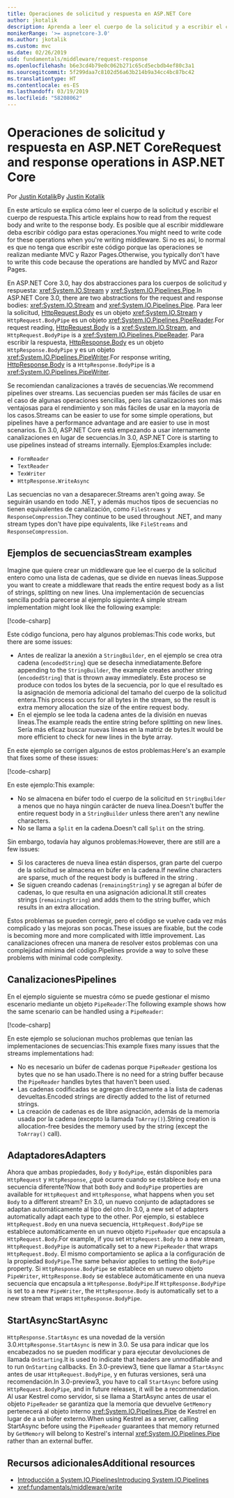 ```yaml
---
title: Operaciones de solicitud y respuesta en ASP.NET Core
author: jkotalik
description: Aprenda a leer el cuerpo de la solicitud y a escribir el cuerpo de respuesta en ASP.NET Core.
monikerRange: '>= aspnetcore-3.0'
ms.author: jkotalik
ms.custom: mvc
ms.date: 02/26/2019
uid: fundamentals/middleware/request-response
ms.openlocfilehash: b6e3cd4b79e0c062b271c65cd5ecbdb4ef80c3a1
ms.sourcegitcommit: 5f299daa7c8102d56a63b214b9a34cc4bc87bc42
ms.translationtype: HT
ms.contentlocale: es-ES
ms.lasthandoff: 03/19/2019
ms.locfileid: "58208062"
---
```

# <a name="request-and-response-operations-in-aspnet-core"></a><span data-ttu-id="52469-103">Operaciones de solicitud y respuesta en ASP.NET Core</span><span class="sxs-lookup"><span data-stu-id="52469-103">Request and response operations in ASP.NET Core</span></span>

<span data-ttu-id="52469-104">Por [Justin Kotalik](https://github.com/jkotalik)</span><span class="sxs-lookup"><span data-stu-id="52469-104">By [Justin Kotalik](https://github.com/jkotalik)</span></span>

<span data-ttu-id="52469-105">En este artículo se explica cómo leer el cuerpo de la solicitud y escribir el cuerpo de respuesta.</span><span class="sxs-lookup"><span data-stu-id="52469-105">This article explains how to read from the request body and write to the response body.</span></span> <span data-ttu-id="52469-106">Es posible que al escribir middleware deba escribir código para estas operaciones.</span><span class="sxs-lookup"><span data-stu-id="52469-106">You might need to write code for these operations when you're writing middleware.</span></span> <span data-ttu-id="52469-107">Si no es así, lo normal es que no tenga que escribir este código porque las operaciones se realizan mediante MVC y Razor Pages.</span><span class="sxs-lookup"><span data-stu-id="52469-107">Otherwise, you typically don't have to write this code because the operations are handled by MVC and Razor Pages.</span></span>

<span data-ttu-id="52469-108">En ASP.NET Core 3.0, hay dos abstracciones para los cuerpos de solicitud y respuesta: <xref:System.IO.Stream> y <xref:System.IO.Pipelines.Pipe>.</span><span class="sxs-lookup"><span data-stu-id="52469-108">In ASP.NET Core 3.0, there are two abstractions for the request and response bodies: <xref:System.IO.Stream> and <xref:System.IO.Pipelines.Pipe>.</span></span> <span data-ttu-id="52469-109">Para leer la solicitud, [HttpRequest.Body](xref:Microsoft.AspNetCore.Http.HttpRequest.Body) es un objeto <xref:System.IO.Stream> y `HttpRequest.BodyPipe` es un objeto <xref:System.IO.Pipelines.PipeReader>.</span><span class="sxs-lookup"><span data-stu-id="52469-109">For request reading, [HttpRequest.Body](xref:Microsoft.AspNetCore.Http.HttpRequest.Body) is a <xref:System.IO.Stream>, and `HttpRequest.BodyPipe` is a <xref:System.IO.Pipelines.PipeReader>.</span></span> <span data-ttu-id="52469-110">Para escribir la respuesta, [HttpResponse.Body](xref:Microsoft.AspNetCore.Http.HttpResponse.Body) es un objeto `HttpResponse.BodyPipe` y es un objeto <xref:System.IO.Pipelines.PipeWriter>.</span><span class="sxs-lookup"><span data-stu-id="52469-110">For response writing, [HttpResponse.Body](xref:Microsoft.AspNetCore.Http.HttpResponse.Body) is a `HttpResponse.BodyPipe` is a <xref:System.IO.Pipelines.PipeWriter>.</span></span>

<span data-ttu-id="52469-111">Se recomiendan canalizaciones a través de secuencias.</span><span class="sxs-lookup"><span data-stu-id="52469-111">We recommend pipelines over streams.</span></span> <span data-ttu-id="52469-112">Las secuencias pueden ser más fáciles de usar en el caso de algunas operaciones sencillas, pero las canalizaciones son más ventajosas para el rendimiento y son más fáciles de usar en la mayoría de los casos.</span><span class="sxs-lookup"><span data-stu-id="52469-112">Streams can be easier to use for some simple operations, but pipelines have a performance advantage and are easier to use in most scenarios.</span></span> <span data-ttu-id="52469-113">En 3.0, ASP.NET Core está empezando a usar internamente canalizaciones en lugar de secuencias.</span><span class="sxs-lookup"><span data-stu-id="52469-113">In 3.0, ASP.NET Core is starting to use pipelines instead of streams internally.</span></span> <span data-ttu-id="52469-114">Ejemplos:</span><span class="sxs-lookup"><span data-stu-id="52469-114">Examples include:</span></span>

- `FormReader`
- `TextReader`
- `TexWriter`
- `HttpResponse.WriteAsync`

<span data-ttu-id="52469-115">Las secuencias no van a desaparecer.</span><span class="sxs-lookup"><span data-stu-id="52469-115">Streams aren't going away.</span></span> <span data-ttu-id="52469-116">Se seguirán usando en todo .NET, y además muchos tipos de secuencias no tienen equivalentes de canalización, como `FileStreams` y `ResponseCompression`.</span><span class="sxs-lookup"><span data-stu-id="52469-116">They continue to be used throughout .NET, and many stream types don't have pipe equivalents, like `FileStreams` and `ResponseCompression`.</span></span>

## <a name="stream-examples"></a><span data-ttu-id="52469-117">Ejemplos de secuencias</span><span class="sxs-lookup"><span data-stu-id="52469-117">Stream examples</span></span>

<span data-ttu-id="52469-118">Imagine que quiere crear un middleware que lee el cuerpo de la solicitud entero como una lista de cadenas, que se divide en nuevas líneas.</span><span class="sxs-lookup"><span data-stu-id="52469-118">Suppose you want to create a middleware that reads the entire request body as a list of strings, splitting on new lines.</span></span> <span data-ttu-id="52469-119">Una implementación de secuencias sencilla podría parecerse al ejemplo siguiente:</span><span class="sxs-lookup"><span data-stu-id="52469-119">A simple stream implementation might look like the following example:</span></span>

[!code-csharp[](request-response/samples/3.x/RequestResponseSample/Startup.cs?name=GetListOfStringsFromStream)]

<span data-ttu-id="52469-120">Este código funciona, pero hay algunos problemas:</span><span class="sxs-lookup"><span data-stu-id="52469-120">This code works, but there are some issues:</span></span>

- <span data-ttu-id="52469-121">Antes de realizar la anexión a `StringBuilder`, en el ejemplo se crea otra cadena (`encodedString`) que se desecha inmediatamente.</span><span class="sxs-lookup"><span data-stu-id="52469-121">Before appending to the `StringBuilder`, the example creates another string (`encodedString`) that is thrown away immediately.</span></span> <span data-ttu-id="52469-122">Este proceso se produce con todos los bytes de la secuencia, por lo que el resultado es la asignación de memoria adicional del tamaño del cuerpo de la solicitud entera.</span><span class="sxs-lookup"><span data-stu-id="52469-122">This process occurs for all bytes in the stream, so the result is extra memory allocation the size of the entire request body.</span></span>
- <span data-ttu-id="52469-123">En el ejemplo se lee toda la cadena antes de la división en nuevas líneas.</span><span class="sxs-lookup"><span data-stu-id="52469-123">The example reads the entire string before splitting on new lines.</span></span> <span data-ttu-id="52469-124">Sería más eficaz buscar nuevas líneas en la matriz de bytes.</span><span class="sxs-lookup"><span data-stu-id="52469-124">It would be more efficient to check for new lines in the byte array.</span></span>

<span data-ttu-id="52469-125">En este ejemplo se corrigen algunos de estos problemas:</span><span class="sxs-lookup"><span data-stu-id="52469-125">Here's an example that fixes some of these issues:</span></span>

[!code-csharp[](request-response/samples/3.x/RequestResponseSample/Startup.cs?name=GetListOfStringsFromStreamMoreEfficient)]

<span data-ttu-id="52469-126">En este ejemplo:</span><span class="sxs-lookup"><span data-stu-id="52469-126">This example:</span></span>

- <span data-ttu-id="52469-127">No se almacena en búfer todo el cuerpo de la solicitud en `StringBuilder` a menos que no haya ningún carácter de nueva línea.</span><span class="sxs-lookup"><span data-stu-id="52469-127">Doesn't buffer the entire request body in a `StringBuilder` unless there aren't any newline characters.</span></span>
- <span data-ttu-id="52469-128">No se llama a `Split` en la cadena.</span><span class="sxs-lookup"><span data-stu-id="52469-128">Doesn't call `Split` on the string.</span></span>

<span data-ttu-id="52469-129">Sin embargo, todavía hay algunos problemas:</span><span class="sxs-lookup"><span data-stu-id="52469-129">However, there are still are a few issues:</span></span>

- <span data-ttu-id="52469-130">Si los caracteres de nueva línea están dispersos, gran parte del cuerpo de la solicitud se almacena en búfer en la cadena.</span><span class="sxs-lookup"><span data-stu-id="52469-130">If newline characters are sparse, much of the request body is buffered in the string .</span></span>
- <span data-ttu-id="52469-131">Se siguen creando cadenas (`remainingString`) y se agregan al búfer de cadenas, lo que resulta en una asignación adicional.</span><span class="sxs-lookup"><span data-stu-id="52469-131">It still creates strings (`remainingString`) and adds them to the string buffer, which results in an extra allocation.</span></span>

<span data-ttu-id="52469-132">Estos problemas se pueden corregir, pero el código se vuelve cada vez más complicado y las mejoras son pocas.</span><span class="sxs-lookup"><span data-stu-id="52469-132">These issues are fixable, but the code is becoming more and more complicated with little improvement.</span></span> <span data-ttu-id="52469-133">Las canalizaciones ofrecen una manera de resolver estos problemas con una complejidad mínima del código.</span><span class="sxs-lookup"><span data-stu-id="52469-133">Pipelines provide a way to solve these problems with minimal code complexity.</span></span>

## <a name="pipelines"></a><span data-ttu-id="52469-134">Canalizaciones</span><span class="sxs-lookup"><span data-stu-id="52469-134">Pipelines</span></span>

<span data-ttu-id="52469-135">En el ejemplo siguiente se muestra cómo se puede gestionar el mismo escenario mediante un objeto `PipeReader`:</span><span class="sxs-lookup"><span data-stu-id="52469-135">The following example shows how the same scenario can be handled using a `PipeReader`:</span></span>

[!code-csharp[](request-response/samples/3.x/RequestResponseSample/Startup.cs?name=GetListOfStringFromPipe)]

<span data-ttu-id="52469-136">En este ejemplo se solucionan muchos problemas que tenían las implementaciones de secuencias:</span><span class="sxs-lookup"><span data-stu-id="52469-136">This example fixes many issues that the streams implementations had:</span></span>

- <span data-ttu-id="52469-137">No es necesario un búfer de cadenas porque `PipeReader` gestiona los bytes que no se han usado.</span><span class="sxs-lookup"><span data-stu-id="52469-137">There is no need for a string buffer because the `PipeReader` handles bytes that haven't been used.</span></span>
- <span data-ttu-id="52469-138">Las cadenas codificadas se agregan directamente a la lista de cadenas devueltas.</span><span class="sxs-lookup"><span data-stu-id="52469-138">Encoded strings are directly added to the list of returned strings.</span></span>
- <span data-ttu-id="52469-139">La creación de cadenas es de libre asignación, además de la memoria usada por la cadena (excepto la llamada `ToArray()`).</span><span class="sxs-lookup"><span data-stu-id="52469-139">String creation is allocation-free besides the memory used by the string (except the `ToArray()` call).</span></span>

## <a name="adapters"></a><span data-ttu-id="52469-140">Adaptadores</span><span class="sxs-lookup"><span data-stu-id="52469-140">Adapters</span></span>

<span data-ttu-id="52469-141">Ahora que ambas propiedades, `Body` y `BodyPipe`, están disponibles para `HttpRequest` y `HttpResponse`, ¿qué ocurre cuando se establece `Body` en una secuencia diferente?</span><span class="sxs-lookup"><span data-stu-id="52469-141">Now that both `Body` and `BodyPipe` properties are available for `HttpRequest` and `HttpResponse`, what happens when you set `Body` to a different stream?</span></span> <span data-ttu-id="52469-142">En 3.0, un nuevo conjunto de adaptadores se adaptan automáticamente al tipo del otro.</span><span class="sxs-lookup"><span data-stu-id="52469-142">In 3.0, a new set of adapters automatically adapt each type to the other.</span></span> <span data-ttu-id="52469-143">Por ejemplo, si establece `HttpRequest.Body` en una nueva secuencia, `HttpRequest.BodyPipe` se establece automáticamente en un nuevo objeto `PipeReader` que encapsula a `HttpRequest.Body`.</span><span class="sxs-lookup"><span data-stu-id="52469-143">For example, if you set `HttpRequest.Body` to a new stream, `HttpRequest.BodyPipe` is automatically set to a new `PipeReader` that wraps `HttpRequest.Body`.</span></span> <span data-ttu-id="52469-144">El mismo comportamiento se aplica a la configuración de la propiedad `BodyPipe`.</span><span class="sxs-lookup"><span data-stu-id="52469-144">The same behavior applies to setting the `BodyPipe` property.</span></span> <span data-ttu-id="52469-145">Si `HttpResponse.BodyPipe` se establece en un nuevo objeto `PipeWriter`, `HttpResponse.Body` se establece automáticamente en una nueva secuencia que encapsula a `HttpResponse.BodyPipe`.</span><span class="sxs-lookup"><span data-stu-id="52469-145">If `HttpResponse.BodyPipe` is set to a new `PipeWriter`, the `HttpResponse.Body` is automatically set to a new stream that wraps `HttpResponse.BodyPipe`.</span></span>

## <a name="startasync"></a><span data-ttu-id="52469-146">StartAsync</span><span class="sxs-lookup"><span data-stu-id="52469-146">StartAsync</span></span>

<span data-ttu-id="52469-147">`HttpResponse.StartAsync` es una novedad de la versión 3.0.</span><span class="sxs-lookup"><span data-stu-id="52469-147">`HttpResponse.StartAsync` is new in 3.0.</span></span> <span data-ttu-id="52469-148">Se usa para indicar que los encabezados no se pueden modificar y para ejecutar devoluciones de llamada `OnStarting`.</span><span class="sxs-lookup"><span data-stu-id="52469-148">It is used to indicate that headers are unmodifiable and to run `OnStarting` callbacks.</span></span> <span data-ttu-id="52469-149">En 3.0-preview3, tiene que llamar a `StartAsync` antes de usar `HttpRequest.BodyPipe`, y en futuras versiones, será una recomendación.</span><span class="sxs-lookup"><span data-stu-id="52469-149">In 3.0-preview3, you have to call `StartAsync` before using `HttpRequest.BodyPipe`, and in future releases, it will be a recommendation.</span></span> <span data-ttu-id="52469-150">Al usar Kestrel como servidor, si se llama a StartAsync antes de usar el objeto `PipeReader` se garantiza que la memoria que devuelve `GetMemory` pertenecerá al objeto interno <xref:System.IO.Pipelines.Pipe> de Kestrel en lugar de a un búfer externo.</span><span class="sxs-lookup"><span data-stu-id="52469-150">When using Kestrel as a server, calling StartAsync before using the `PipeReader` guarantees that memory returned by `GetMemory` will belong to Kestrel's internal <xref:System.IO.Pipelines.Pipe> rather than an external buffer.</span></span>

## <a name="additional-resources"></a><span data-ttu-id="52469-151">Recursos adicionales</span><span class="sxs-lookup"><span data-stu-id="52469-151">Additional resources</span></span>

- [<span data-ttu-id="52469-152">Introducción a System.IO.Pipelines</span><span class="sxs-lookup"><span data-stu-id="52469-152">Introducing System.IO.Pipelines</span></span>](https://devblogs.microsoft.com/dotnet/system-io-pipelines-high-performance-io-in-net/)
- <xref:fundamentals/middleware/write>